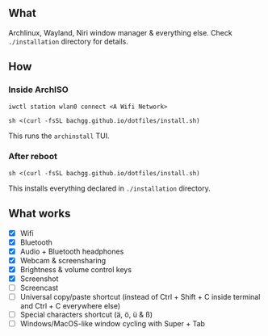 ## What
Archlinux, Wayland, Niri window manager & everything else. Check `./installation` directory for  details.

## How
### Inside ArchISO
`iwctl station wlan0 connect <A Wifi Network>`

`sh <(curl -fsSL bachgg.github.io/dotfiles/install.sh)`

This runs the `archinstall` TUI.

### After reboot
`sh <(curl -fsSL bachgg.github.io/dotfiles/install.sh)`

This installs everything declared in `./installation` directory.
## What works
- [x] Wifi
- [x] Bluetooth
- [x] Audio + Bluetooth headphones
- [x] Webcam & screensharing
- [x] Brightness & volume control keys
- [x] Screenshot
- [ ] Screencast
- [ ] Universal copy/paste shortcut (instead of Ctrl + Shift + C inside terminal and Ctrl + C everywhere else)
- [ ] Special characters shortcut (ä, ö, ü & ß)
- [ ] Windows/MacOS-like window cycling with Super + Tab
